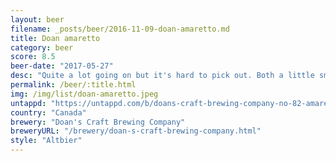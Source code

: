 ```yaml
---
layout: beer
filename: _posts/beer/2016-11-09-doan-amaretto.md
title: Doan amaretto
category: beer
score: 8.5
beer-date: "2017-05-27"
desc: "Quite a lot going on but it's hard to pick out. Both a little smokey and quite creamy. There's a sweetness too but it doesn't fight with the other flavours"
permalink: /beer/:title.html
img: /img/list/doan-amaretto.jpeg
untappd: "https://untappd.com/b/doans-craft-brewing-company-no-82-amaretto/1984401"
country: "Canada"
brewery: "Doan's Craft Brewing Company"
breweryURL: "/brewery/doan-s-craft-brewing-company.html"
style: "Altbier"
---
```

